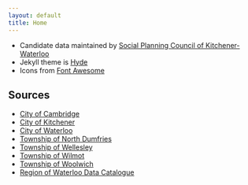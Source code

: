```yaml
---
layout: default
title: Home
---
```


* Candidate data maintained by [Social Planning Council of Kitchener-Waterloo](http://waterlooregion.org)
* Jekyll theme is [Hyde](http://hyde.getpoole.com)
* Icons from [Font Awesome](http://fortawesome.github.io/Font-Awesome/)

## Sources

* [City of Cambridge](http://www.cambridge.ca/city_clerk/municipal_election_2014/list_of_candidates)
* [City of Kitchener](http://app.kitchener.ca/election/es_cand.aspx)
* [City of Waterloo](http://www.waterloo.ca/en/government/electioncandidates.asp)
* [Township of North Dumfries](http://www.northdumfries.ca/en/ourtownship/List-of-Candidates.asp)
* [Township of Wellesley](http://www.wellesley.ca/misc/elections/elections_2014)
* [Township of Wilmot](http://www.wilmot.ca/cmsAdmin/uploads/certifiedcandidates.pdf)
* [Township of Woolwich](https://www.voterview.ca/mvvframes/candidatelist.aspx?cm=3029)
* [Region of Waterloo Data Catalogue](http://www.regionofwaterloo.ca/en/regionalGovernment/MunicipalElectionNominees2014.asp)
